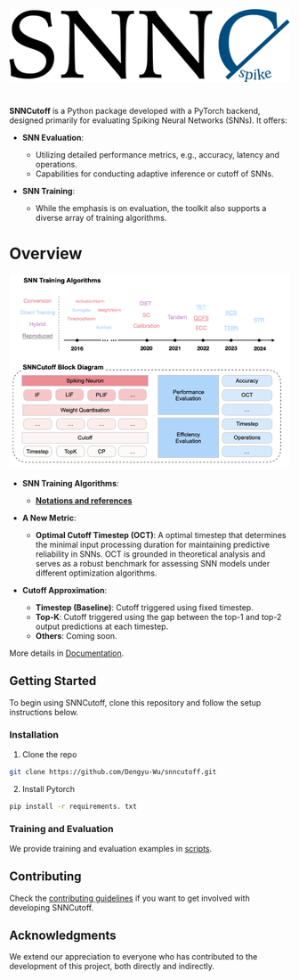 <div align="center">
  <picture>
    <source media="(prefers-color-scheme: dark)" srcset="../docs/_static/dark_mode.png" width="700">
    <img alt="Text changing depending on mode. Light: 'So light!' Dark: 'So dark!'" src="../docs/_static/light_mode.png"  width="700">
  </picture>
</div>

#

**SNNCutoff** is a Python package developed with a PyTorch backend, designed primarily for evaluating Spiking Neural Networks (SNNs). It offers:

- **SNN Evaluation**:
  - Utilizing detailed performance metrics, e.g., accuracy, latency and operations.
  - Capabilities for conducting adaptive inference or cutoff of SNNs.

- **SNN Training**:
  - While the emphasis is on evaluation, the toolkit also supports a diverse array of training algorithms.

# Overview 

<p align="center">
<img src="../docs/_static/framework.png" width="800">
</p>

- **SNN Training Algorithms**:
  - [**Notations and references**](../docs/references.md)


- **A New Metric**:
  - **Optimal Cutoff Timestep (OCT)**: A optimal timestep that determines the minimal input processing duration for maintaining predictive reliability in SNNs. OCT is grounded in theoretical analysis and serves as a robust benchmark for assessing SNN models under different optimization algorithms.

- **Cutoff Approximation**:
  - **Timestep (Baseline)**: Cutoff triggered using fixed timestep. 
  - **Top-K**: Cutoff triggered using the gap between the top-1 and top-2 output predictions at each timestep. 
  - **Others**: Coming soon. 

More details in [Documentation](https://dengyu-wu.github.io/snncutoff/).

<!-- GETTING STARTED -->
## Getting Started
To begin using SNNCutoff, clone this repository and follow the setup instructions below. 

### Installation

1. Clone the repo
```sh
git clone https://github.com/Dengyu-Wu/snncutoff.git
```

2. Install Pytorch
```sh
pip install -r requirements. txt 
``` 

### Training and Evaluation 
We provide training and evaluation examples in [scripts](/scripts). 

## Contributing

Check the [contributing guidelines](./contributing.md) if you want to get involved with developing SNNCutoff.

## Acknowledgments

We extend our appreciation to everyone who has contributed to the development of this project, both directly and indirectly.


